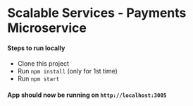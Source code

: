 # Scalable Services - Payments Microservice

#### Steps to run locally

- Clone this project
- Run `npm install` (only for 1st time)
- Run `npm start`

#### App should now be running on `http://localhost:3005`

